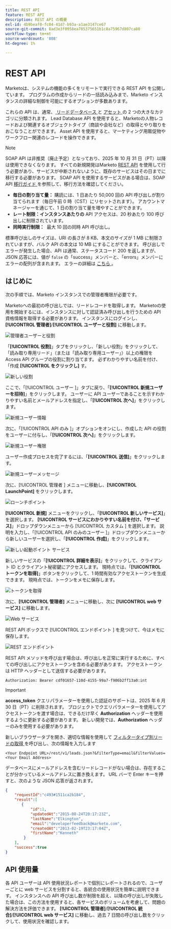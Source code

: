 ```yaml
---
title: REST API
feature: REST API
description: REST API の概要
exl-id: 4b9beaf0-fc04-41d7-b93a-a1ae3147ce67
source-git-commit: 8ad3e3f0958ea705375651b1c8a75967d807ca80
workflow-type: tm+mt
source-wordcount: '808'
ht-degree: 1%

---
```


# REST API

Marketoは、システムの機能の多くをリモートで実行できる REST API を公開しています。 プログラムの作成からリードの一括読み込みまで、Marketo インスタンスの詳細な制御を可能にするオプションが多数あります。

これらの API は、通常、[ リードデータベース ](https://developer.adobe.com/marketo-apis/api/mapi/) と [ アセット ](https://developer.adobe.com/marketo-apis/api/asset/) の 2 つの大きなカテゴリに分類されます。 Lead Database API を使用すると、Marketoの人物レコードおよび関連するオブジェクトタイプ（商談や会社など）の取得とやり取りをおこなうことができます。 Asset API を使用すると、マーケティング用販促物やワークフロー関連のレコードを操作できます。

>[!NOTE]
>SOAP API は非推奨（廃止予定）となっており、2025 年 10 月 31 日（PT）以降は使用できなくなります。 すべての新規開発はMarketo [REST API](./rest-api.md) を使用して行う必要があり、サービスが中断されないように、既存のサービスはその日までに移行する必要があります。 SOAP API を使用するサービスがある場合は、SOAP API [ 移行ガイド ](../soap-api/migration.md) を参照して、移行方法を確認してください。
>

- **毎日の割り当て量：** 購読には、1 日あたり 50,000 回の API 呼び出しが割り当てられます（毎日午前 0 時（CST）にリセットされます）。 アカウントマネージャーを通じて、1 日の割り当て量を増やすことができます。
- **レート制限：インスタンスあたりの** API アクセスは、20 秒あたり 100 呼び出しに制限されています。
- **同時実行制限：**  最大 10 回の同時 API 呼び出し。

標準呼び出しのサイズは、URI の長さが 8 KB、本文のサイズが 1 MB に制限されていますが、バルク API の本文は 10 MB にすることができます。 呼び出しでエラーが発生した場合、API は通常、ステータスコード 200 を返しますが、JSON 応答には、値が `false` の「success」メンバーと、「errors」メンバーにエラーの配列が含まれます。 エラーの詳細は [ こちら ](error-codes.md)。

## はじめに

次の手順では、Marketo インスタンスでの管理者権限が必要です。

Marketoへの最初の呼び出しでは、リードレコードを取得します。 Marketoの使用を開始するには、インスタンスに対して認証済み呼び出しを行うための API 資格情報を取得する必要があります。 インスタンスにログインし、**[!UICONTROL 管理者]**/**[!UICONTROL ユーザーと役割]** に移動します。

![ 管理者ユーザーと役割 ](assets/admin-users-and-roles.png)

「**[!UICONTROL 役割]**」タブをクリックし、「新しい役割」をクリックして、「読み取り専用リード」（または「読み取り専用ユーザー」）以上の権限を Access API グループの役割に割り当てます。 必ずわかりやすい名前を付け、「作成 **[!UICONTROL をクリックし]** す。

![ 新しい役割 ](assets/new-role.png)

ここで、「[!UICONTROL  ユーザー ]」タブに戻り、「**[!UICONTROL 新規ユーザーを招待]**」をクリックします。 ユーザーに API ユーザーであることを示すわかりやすい名前とメールアドレスを指定し、「**[!UICONTROL 次へ]**」をクリックします。

![ 新規ユーザー情報 ](assets/new-user-info.png)

次に、「[!UICONTROL API のみ ]」オプションをオンにし、作成した API の役割をユーザーに付与し、「**[!UICONTROL 次へ]**」をクリックします。

![新規ユーザー権限](assets/new-user-permissions.png)

ユーザー作成プロセスを完了するには、「**[!UICONTROL 送信]**」をクリックします。

![ 新規ユーザーメッセージ ](assets/new-user-message.png)

次に、[!UICONTROL  管理者 ] メニューに移動し、**[!UICONTROL LaunchPoint]** をクリックします。

![ ローンチポイント ](assets/admin-launchpoint.png)

**[!UICONTROL 新規]** メニューをクリックし、「**[!UICONTROL 新しいサービス]**」を選択します。 **[!UICONTROL サービスにわかりやすい名前を付け、「サービス]**」ドロップダウンメニューから [!UICONTROL  カスタム ] を選択します。 説明を入力し、「[!UICONTROL API のみのユーザー ]」ドロップダウンメニューから新しいユーザーを選択し、「**[!UICONTROL 作成]**」をクリックします。

![ 新しい起動ポイント サービス ](assets/admin-launchpoint-new-service.png)

新しいサービスの「**[!UICONTROL 詳細を表示]**」をクリックして、クライアント ID とクライアント秘密鍵にアクセスします。 現時点では、「**[!UICONTROL トークンを取得]**」ボタンをクリックして、1 時間有効なアクセストークンを生成できます。 現時点では、トークンをメモに保存します。

![ トークンを取得 ](assets/get-token.png)

次に、**[!UICONTROL 管理者]** メニューに移動し、次に **[!UICONTROL web サービス]** に移動します。

![Web サービス ](assets/admin-web-services.png)

REST API ボックスで [!UICONTROL  エンドポイント ] を見つけて、今はメモに保存します。

![REST エンドポイント ](assets/admin-web-services-rest-endpoint-1.png)

REST API メソッドを呼び出す場合は、呼び出しを正常に実行するために、すべての呼び出しにアクセストークンを含める必要があります。 アクセストークンは HTTP ヘッダーとして送信する必要があります。

```
Authorization: Bearer cdf01657-110d-4155-99a7-f986b2ff13a0:int
```

>[!IMPORTANT]
>
>**access_token** クエリパラメーターを使用した認証のサポートは、2025 年 6 月 30 日（PT）に削除されます。 プロジェクトでクエリパラメーターを使用してアクセストークンを渡す場合は、できるだけ早く **Authorization** ヘッダーを使用するように更新する必要があります。 新しい開発では、**Authorization** ヘッダーのみを使用する必要があります。

新しいブラウザータブを開き、適切な情報を使用して [ フィルタータイプ別リードの取得 ](https://developer.adobe.com/marketo-apis/api/mapi/#tag/Leads/operation/getLeadsByFilterUsingGET) を呼び出し、次の情報を入力します

```
<Your Endpoint URL>/rest/v1/leads.json?&filterType=email&filterValues=<Your Email Address>
```

データベースにメールアドレスを含むリードレコードがない場合は、存在することが分かっているメールアドレスに置き換えます。 URL バーで Enter キーを押すと、次のような JSON 応答が返されます。

```json
{
    "requestId":"c493#1511ca2b184",
    "result":[
       {
           "id":1,
           "updatedAt":"2015-08-24T20:17:23Z",
           "lastName":"Elkington",
           "email":"developerfeedback@marketo.com",
           "createdAt":"2013-02-19T23:17:04Z",
           "firstName":"Kenneth"
        }
    ],
    "success":true
}
```

## API 使用量

各 API ユーザーは API 使用状況レポートで個別にレポートされるので、ユーザーごとに web サービスを分割すると、各統合の使用状況を簡単に説明できます。 インスタンスへの API 呼び出し数が制限を超え、以降の呼び出しが失敗した場合は、この方法を使用すると、各サービスのボリュームを考慮して、問題の解決方法を評価できます。 **[!UICONTROL 管理者]**/**[!UICONTROL 統合]**/**[!UICONTROL web サービス]** に移動し、過去 7 日間の呼び出し数をクリックして、使用状況を確認します。
